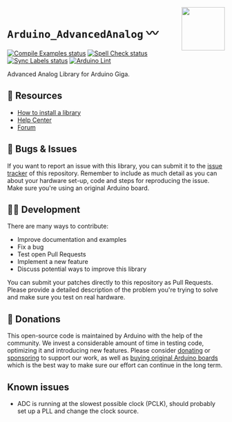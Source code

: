 <img src="https://content.arduino.cc/website/Arduino_logo_teal.svg" height="100" align="right" />

`Arduino_AdvancedAnalog` 〰
===========================
[![Compile Examples status](https://github.com/bcmi-labs/AdvancedAnalogRedux/actions/workflows/compile-examples.yml/badge.svg)](https://github.com/bcmi-labs/AdvancedAnalogRedux/actions/workflows/compile-examples.yml)
[![Spell Check status](https://github.com/bcmi-labs/AdvancedAnalogRedux/actions/workflows/spell-check.yml/badge.svg)](https://github.com/bcmi-labs/AdvancedAnalogRedux/actions/workflows/spell-check.yml)
[![Sync Labels status](https://github.com/bcmi-labs/AdvancedAnalogRedux/actions/workflows/sync-labels.yml/badge.svg)](https://github.com/bcmi-labs/AdvancedAnalogRedux/actions/workflows/sync-labels.yml)
[![Arduino Lint](https://github.com/bcmi-labs/AdvancedAnalogRedux/workflows/Arduino%20Lint/badge.svg)](https://github.com/bcmi-labs/AdvancedAnalogRedux/actions?workflow=Arduino+Lint)

Advanced Analog Library for Arduino Giga.

## :mag_right: Resources

* [How to install a library](https://www.arduino.cc/en/guide/libraries)
* [Help Center](https://support.arduino.cc/)
* [Forum](https://forum.arduino.cc)

## :bug: Bugs & Issues

If you want to report an issue with this library, you can submit it to the [issue tracker](https://github.com/arduino-libraries/Arduino_Braccio_plusplus/issues) of this repository. Remember to include as much detail as you can about your hardware set-up, code and steps for reproducing the issue. Make sure you're using an original Arduino board.

## :technologist: Development

There are many ways to contribute:

* Improve documentation and examples
* Fix a bug
* Test open Pull Requests
* Implement a new feature
* Discuss potential ways to improve this library

You can submit your patches directly to this repository as Pull Requests. Please provide a detailed description of the problem you're trying to solve and make sure you test on real hardware.

## :yellow_heart: Donations

This open-source code is maintained by Arduino with the help of the community. We invest a considerable amount of time in testing code, optimizing it and introducing new features. Please consider [donating](https://www.arduino.cc/en/donate/) or [sponsoring](https://github.com/sponsors/arduino) to support our work, as well as [buying original Arduino boards](https://store.arduino.cc/) which is the best way to make sure our effort can continue in the long term.

## Known issues
* ADC is running at the slowest possible clock (PCLK), should probably set up a PLL and change the clock source.

